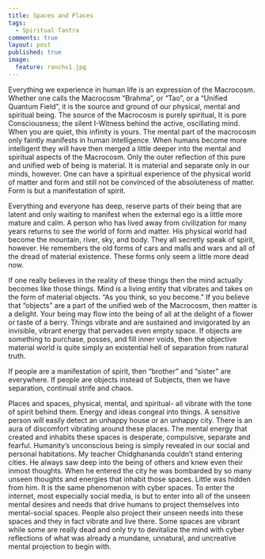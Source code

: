 ```yaml
---
title: Spaces and Places
tags: 
  - Spiritual Tantra
comments: true
layout: post
published: true
image: 
  feature: rancho1.jpg
---
```





 

Everything we experience in human life is an expression of the Macrocosm. Whether one calls the Macrocosm “Brahma”, or “Tao”, or a “Unified Quantum Field”, it is the source and ground of our physical, mental and spiritual being. The source of the Macrocosm is purely spiritual, It is pure Consciousness; the silent I-Witness behind the active, oscillating mind. When you are quiet, this infinity is yours. The mental part of the macrocosm only faintly manifests in human intelligence. When humans become more intelligent they will have then merged a little deeper into the mental and spiritual aspects of the Macrocosm. Only the outer reflection of this pure and unified web of being is material. It is material and separate only in our minds, however. One can have a spiritual experience of the physical world of matter and form and still not be convinced of the absoluteness of matter. Form is but a manifestation of spirit.

Everything and everyone has deep, reserve parts of their being that are latent and only waiting to manifest when the external ego is a little more mature and calm. A person who has lived away from civilization for many years returns to see the world of form and matter. His physical world had become the mountain, river, sky, and body. They all secretly speak of spirit, however. He remembers the old forms of cars and malls and wars and all of the dread of material existence. These forms only seem a little more dead now.

If one really believes in the reality of these things then the mind actually becomes like those things. Mind is a living entity that vibrates and takes on the form of material objects. “As you think, so you become.” If you believe that “objects” are a part of the unified web of the Macrocosm, then matter is a delight. Your being may flow into the being of all at the delight of a flower or taste of a berry. Things vibrate and are sustained and invigorated by an invisible, vibrant energy that pervades even empty space. If objects are something to purchase, posses, and fill inner voids, then the objective material world is quite simply an existential hell of separation from natural truth.

If people are a manifestation of spirit, then “brother” and “sister” are everywhere. If people are objects instead of Subjects, then we have separation, continual strife and chaos.

Places and spaces, physical, mental, and spiritual- all vibrate with the tone of spirit behind them. Energy and ideas congeal into things. A sensitive person will easily detect an unhappy house or an unhappy city. There is an aura of discomfort vibrating around these places. The mental energy that created and inhabits these spaces is desperate, compulsive, separate and fearful. Humanity’s unconscious being is simply revealed in our social and personal habitations. My teacher Chidghananda couldn’t stand entering cities. He always saw deep into the being of others and knew even their inmost thoughts. When he entered the city he was bombarded by so many unseen thoughts and energies that inhabit those spaces. Little was hidden from him. It is the same phenomenon with cyber spaces. To enter the internet, most especially social media, is but to enter into all of the unseen mental desires and needs that drive humans to project themselves into mental-social spaces. People also project their unseen needs into these spaces and they in fact vibrate and live there. Some spaces are vibrant while some are really dead and only try to devitalize the mind with cyber reflections of what was already a mundane, unnatural, and uncreative mental projection to begin with.
